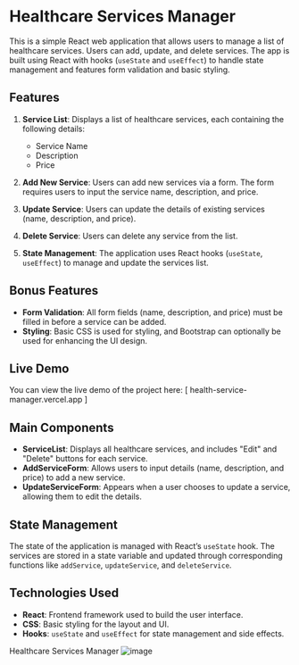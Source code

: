 
# Healthcare Services Manager

This is a simple React web application that allows users to manage a list of healthcare services. Users can add, update, and delete services. The app is built using React with hooks (`useState` and `useEffect`) to handle state management and features form validation and basic styling.

## Features

1. **Service List**: Displays a list of healthcare services, each containing the following details:
   - Service Name
   - Description
   - Price

2. **Add New Service**: Users can add new services via a form. The form requires users to input the service name, description, and price.

3. **Update Service**: Users can update the details of existing services (name, description, and price).

4. **Delete Service**: Users can delete any service from the list.

5. **State Management**: The application uses React hooks (`useState`, `useEffect`) to manage and update the services list.

## Bonus Features
- **Form Validation**: All form fields (name, description, and price) must be filled in before a service can be added.
- **Styling**: Basic CSS is used for styling, and Bootstrap can optionally be used for enhancing the UI design.

## Live Demo
You can view the live demo of the project here: [ health-service-manager.vercel.app ]


## Main Components

- **ServiceList**: Displays all healthcare services, and includes "Edit" and "Delete" buttons for each service.
- **AddServiceForm**: Allows users to input details (name, description, and price) to add a new service.
- **UpdateServiceForm**: Appears when a user chooses to update a service, allowing them to edit the details.

## State Management

The state of the application is managed with React’s `useState` hook. The services are stored in a state variable and updated through corresponding functions like `addService`, `updateService`, and `deleteService`.

## Technologies Used

- **React**: Frontend framework used to build the user interface.
- **CSS**: Basic styling for the layout and UI.
- **Hooks**: `useState` and `useEffect` for state management and side effects.

Healthcare Services Manager
![image](https://github.com/user-attachments/assets/a514697f-b7f4-41a9-97ff-f3b9f5f1ba5e)

